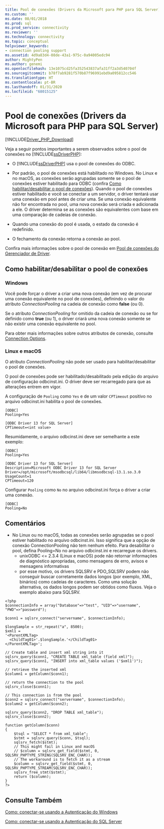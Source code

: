 ```yaml
---
title: Pool de conexões (Drivers da Microsoft para PHP para SQL Server) | Microsoft Docs
ms.custom: ''
ms.date: 08/01/2018
ms.prod: sql
ms.prod_service: connectivity
ms.reviewer: ''
ms.technology: connectivity
ms.topic: conceptual
helpviewer_keywords:
- connection pooling support
ms.assetid: 4d9a83d4-08de-43a1-975c-0a94005edc94
author: MightyPen
ms.author: genemi
ms.openlocfilehash: 13e1075cd25fa352543837afa31ff2a3d540704f
ms.sourcegitcommit: b78f7ab9281f570b87f96991ebd9a095812cc546
ms.translationtype: HT
ms.contentlocale: pt-BR
ms.lasthandoff: 01/31/2020
ms.locfileid: "68015125"
---
```

# <a name="connection-pooling-microsoft-drivers-for-php-for-sql-server"></a>Pool de conexões (Drivers da Microsoft para PHP para SQL Server)
[!INCLUDE[Driver_PHP_Download](../../includes/driver_php_download.md)]

Veja a seguir pontos importantes a serem observados sobre o pool de conexões no [!INCLUDE[ssDriverPHP](../../includes/ssdriverphp_md.md)]:  
  
-   O [!INCLUDE[ssDriverPHP](../../includes/ssdriverphp_md.md)] usa o pool de conexões do ODBC.  
  
-   Por padrão, o pool de conexões está habilitado no Windows. No Linux e no macOS, as conexões serão agrupadas somente se o pool de conexões estiver habilitado para ODBC (confira [Como habilitar/desabilitar o pool de conexões](#enablingdisabling-connection-pooling)). Quando o pool de conexões estiver habilitado e você se conectar a um servidor, o driver tentará usar uma conexão em pool antes de criar uma. Se uma conexão equivalente não for encontrada no pool, uma nova conexão será criada e adicionada a ele. O driver determina se as conexões são equivalentes com base em uma comparação de cadeias de conexão.  
  
-   Quando uma conexão do pool é usada, o estado da conexão é redefinido.  
  
-   O fechamento da conexão retorna a conexão ao pool.  
  
Confira mais informações sobre o pool de conexão em [Pool de conexões do Gerenciador de Driver](../../odbc/reference/develop-app/driver-manager-connection-pooling.md).  
  
## <a name="enablingdisabling-connection-pooling"></a>Como habilitar/desabilitar o pool de conexões
### <a name="windows"></a>Windows
Você pode forçar o driver a criar uma nova conexão (em vez de procurar uma conexão equivalente no pool de conexões), definindo o valor do atributo *ConnectionPooling* na cadeia de conexão como **false** (ou 0).  
  
Se o atributo *ConnectionPooling* for omitido da cadeia de conexão ou se for definido como **true** (ou 1), o driver criará uma nova conexão somente se não existir uma conexão equivalente no pool.  
  
Para obter mais informações sobre outros atributos de conexão, consulte [Connection Options](../../connect/php/connection-options.md).  
### <a name="linux-and-macos"></a>Linux e macOS
O atributo *ConnectionPooling* não pode ser usado para habilitar/desabilitar o pool de conexões. 

O pool de conexões pode ser habilitado/desabilitado pela edição do arquivo de configuração odbcinst.ini. O driver deve ser recarregado para que as alterações entrem em vigor.

A configuração de `Pooling` como `Yes` e de um valor `CPTimeout` positivo no arquivo odbcinst.ini habilita o pool de conexões. 
```
[ODBC]
Pooling=Yes

[ODBC Driver 13 for SQL Server]
CPTimeout=<int value>
```
  
Resumidamente, o arquivo odbcinst.ini deve ser semelhante a este exemplo:

```
[ODBC]
Pooling=Yes

[ODBC Driver 13 for SQL Server]
Description=Microsoft ODBC Driver 13 for SQL Server
Driver=/opt/microsoft/msodbcsql/lib64/libmsodbcsql-13.1.so.3.0
UsageCount=1
CPTimeout=120
```

Configurar `Pooling` como `No` no arquivo odbcinst.ini força o driver a criar uma conexão.
```
[ODBC]
Pooling=No
```

## <a name="remarks"></a>Comentários
- No Linux ou no macOS, todas as conexões serão agrupadas se o pool estiver habilitado no arquivo odbcinst.ini. Isso significa que a opção de conexão ConnectionPooling não tem nenhum efeito. Para desabilitar o pool, defina Pooling=No no arquivo odbcinst.ini e recarregue os drivers.
  - unixODBC <= 2.3.4 (Linux e macOS) pode não retornar informações de diagnóstico apropriadas, como mensagens de erro, avisos e mensagens informativas
  - por esse motivo, os drivers SQLSRV e PDO_SQLSRV podem não conseguir buscar corretamente dados longos (por exemplo, XML, binários) como cadeias de caracteres. Como uma solução alternativa, os dados longos podem ser obtidos como fluxos. Veja o exemplo abaixo para SQLSRV.

```
<?php
$connectionInfo = array("Database"=>"test", "UID"=>"username", "PWD"=>"password");

$conn1 = sqlsrv_connect("servername", $connectionInfo);

$longSample = str_repeat("a", 8500);
$xml1 = 
'<ParentXMLTag>
  <ChildTag01>'.$longSample.'</ChildTag01>
</ParentXMLTag>';

// Create table and insert xml string into it
sqlsrv_query($conn1, "CREATE TABLE xml_table (field xml)");
sqlsrv_query($conn1, "INSERT into xml_table values ('$xml1')");

// retrieve the inserted xml
$column1 = getColumn($conn1);

// return the connection to the pool
sqlsrv_close($conn1);

// This connection is from the pool
$conn2 = sqlsrv_connect("servername", $connectionInfo);
$column2 = getColumn($conn2);

sqlsrv_query($conn2, "DROP TABLE xml_table");
sqlsrv_close($conn2);

function getColumn($conn)
{
    $tsql = "SELECT * from xml_table";
    $stmt = sqlsrv_query($conn, $tsql);
    sqlsrv_fetch($stmt);
    // This might fail in Linux and macOS
    // $column = sqlsrv_get_field($stmt, 0, SQLSRV_PHPTYPE_STRING(SQLSRV_ENC_CHAR));
    // The workaround is to fetch it as a stream
    $column = sqlsrv_get_field($stmt, 0, SQLSRV_PHPTYPE_STREAM(SQLSRV_ENC_CHAR));
    sqlsrv_free_stmt($stmt);
    return ($column);
}
?>
```


## <a name="see-also"></a>Consulte Também  
[Como: conectar-se usando a Autenticação do Windows](../../connect/php/how-to-connect-using-windows-authentication.md)

[Como: conectar-se usando a Autenticação do SQL Server](../../connect/php/how-to-connect-using-sql-server-authentication.md)  
  
